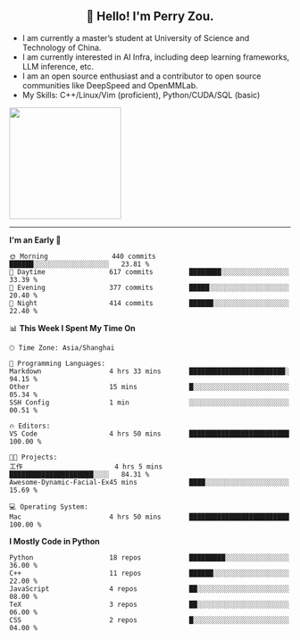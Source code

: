 <h2 align="center">👋 Hello! I'm Perry Zou.</h2>

- I am currently a master’s student at University of Science and Technology of China.
- I am currently interested in AI Infra, including deep learning frameworks, LLM inference, etc.
- I am an open source enthusiast and a contributor to open source communities like DeepSpeed and OpenMMLab.
- My Skills: C++/Linux/Vim (proficient), Python/CUDA/SQL (basic)

<img height=200 align="center" src="https://github-readme-stats.vercel.app/api?username=zonepg" />

-------

<!--START_SECTION:waka-->
**I'm an Early 🐤** 

```text
🌞 Morning                440 commits         ██████░░░░░░░░░░░░░░░░░░░   23.81 % 
🌆 Daytime                617 commits         ████████░░░░░░░░░░░░░░░░░   33.39 % 
🌃 Evening                377 commits         █████░░░░░░░░░░░░░░░░░░░░   20.40 % 
🌙 Night                  414 commits         ██████░░░░░░░░░░░░░░░░░░░   22.40 % 
```


📊 **This Week I Spent My Time On** 

```text
🕑︎ Time Zone: Asia/Shanghai

💬 Programming Languages: 
Markdown                 4 hrs 33 mins       ████████████████████████░   94.15 % 
Other                    15 mins             █░░░░░░░░░░░░░░░░░░░░░░░░   05.34 % 
SSH Config               1 min               ░░░░░░░░░░░░░░░░░░░░░░░░░   00.51 % 

🔥 Editors: 
VS Code                  4 hrs 50 mins       █████████████████████████   100.00 % 

🐱‍💻 Projects: 
工作                       4 hrs 5 mins        █████████████████████░░░░   84.31 % 
Awesome-Dynamic-Facial-Ex45 mins             ████░░░░░░░░░░░░░░░░░░░░░   15.69 % 

💻 Operating System: 
Mac                      4 hrs 50 mins       █████████████████████████   100.00 % 
```

**I Mostly Code in Python** 

```text
Python                   18 repos            █████████░░░░░░░░░░░░░░░░   36.00 % 
C++                      11 repos            ██████░░░░░░░░░░░░░░░░░░░   22.00 % 
JavaScript               4 repos             ██░░░░░░░░░░░░░░░░░░░░░░░   08.00 % 
TeX                      3 repos             ██░░░░░░░░░░░░░░░░░░░░░░░   06.00 % 
CSS                      2 repos             █░░░░░░░░░░░░░░░░░░░░░░░░   04.00 % 
```




<!--END_SECTION:waka-->
